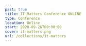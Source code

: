 ```yaml
---
past: true
title: IT Matters Conference ONLINE
type: Conference
location: Online
start: 2020-09-26T00:00:00
cover: it-matters.png
url: /collections/it-matters
---
```

